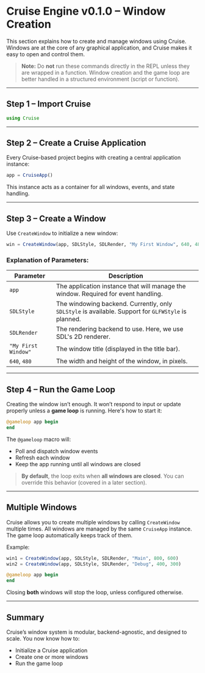 # Cruise Engine v0.1.0 – Window Creation

This section explains how to create and manage windows using Cruise. Windows are at the core of any graphical application, and Cruise makes it easy to open and control them.

> **Note:** Do **not** run these commands directly in the REPL unless they are wrapped in a function. Window creation and the game loop are better handled in a structured environment (script or function).

---

## Step 1 – Import Cruise

```julia
using Cruise
```

---

## Step 2 – Create a Cruise Application

Every Cruise-based project begins with creating a central application instance:

```julia
app = CruiseApp()
```

This instance acts as a container for all windows, events, and state handling.

---

## Step 3 – Create a Window

Use `CreateWindow` to initialize a new window:

```julia
win = CreateWindow(app, SDLStyle, SDLRender, "My First Window", 640, 480)
```

### Explanation of Parameters:

| Parameter           | Description                                                                                         |
| ------------------- | --------------------------------------------------------------------------------------------------- |
| `app`               | The application instance that will manage the window. Required for event handling.                  |
| `SDLStyle`          | The windowing backend. Currently, only `SDLStyle` is available. Support for `GLFWStyle` is planned. |
| `SDLRender`         | The rendering backend to use. Here, we use SDL's 2D renderer.                                       |
| `"My First Window"` | The window title (displayed in the title bar).                                                      |
| `640`, `480`        | The width and height of the window, in pixels.                                                      |

---

## Step 4 – Run the Game Loop

Creating the window isn’t enough. It won’t respond to input or update properly unless a **game loop** is running. Here's how to start it:

```julia
@gameloop app begin
end
```

The `@gameloop` macro will:

* Poll and dispatch window events
* Refresh each window
* Keep the app running until all windows are closed

> **By default**, the loop exits when **all windows are closed**. You can override this behavior (covered in a later section).

---

## Multiple Windows

Cruise allows you to create multiple windows by calling `CreateWindow` multiple times. All windows are managed by the same `CruiseApp` instance. The game loop automatically keeps track of them.

Example:

```julia
win1 = CreateWindow(app, SDLStyle, SDLRender, "Main", 800, 600)
win2 = CreateWindow(app, SDLStyle, SDLRender, "Debug", 400, 300)

@gameloop app begin
end
```

Closing **both** windows will stop the loop, unless configured otherwise.

---

## Summary

Cruise’s window system is modular, backend-agnostic, and designed to scale. You now know how to:

* Initialize a Cruise application
* Create one or more windows
* Run the game loop
